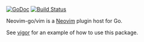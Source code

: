[![GoDoc](https://godoc.org/github.com/neovim-go/vim?status.svg)](https://godoc.org/github.com/neovim-go/vim)
[![Build Status](https://travis-ci.org/neovim-go/vim.svg?branch=master)](https://travis-ci.org/neovim-go/vim)

Neovim-go/vim is a [Neovim](https://neovim.io/) plugin host for Go.

See [vigor](https://github.com/garyburd/vigor) for an example of how to use this package.
